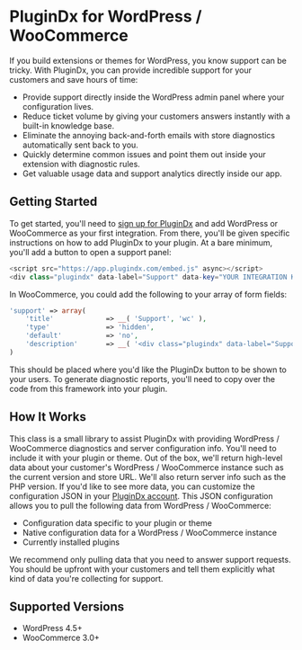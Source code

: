 # PluginDx for WordPress / WooCommerce

If you build extensions or themes for WordPress, you know support can be tricky. With PluginDx, you can provide incredible support for your customers and save hours of time:

- Provide support directly inside the WordPress admin panel where your configuration lives.
- Reduce ticket volume by giving your customers answers instantly with a built-in knowledge base.
- Eliminate the annoying back-and-forth emails with store diagnostics automatically sent back to you.
- Quickly determine common issues and point them out inside your extension with diagnostic rules.
- Get valuable usage data and support analytics directly inside our app.

## Getting Started

To get started, you'll need to [sign up for PluginDx](https://app.plugindx.com/register) and add WordPress or WooCommerce as your first integration. From there, you'll be given specific instructions on how to add PluginDx to your plugin. At a bare minimum, you'll add a button to open a support panel:

```php
<script src="https://app.plugindx.com/embed.js" async></script>
<div class="plugindx" data-label="Support" data-key="YOUR INTEGRATION KEY" data-platform="woocommerce" data-report="' . admin_url('admin-ajax.php') . '"></div>
```

In WooCommerce, you could add the following to your array of form fields:

```php
'support' => array(
    'title'             => __( 'Support', 'wc' ),
    'type'              => 'hidden',
    'default'           => 'no',
    'description'       => __( '<div class="plugindx" data-label="Support" data-key="YOUR INTEGRATION KEY" data-report="' . admin_url('admin-ajax.php') . '"></div>', 'wc' ),
)
```

This should be placed where you'd like the PluginDx button to be shown to your users. To generate diagnostic reports, you'll need to copy over the code from this framework into your plugin.

## How It Works

This class is a small library to assist PluginDx with providing WordPress / WooCommerce diagnostics and server configuration info. You'll need to include it with your plugin or theme. Out of the box, we'll return high-level data about your customer's WordPress / WooCommerce instance such as the current version and store URL. We'll also return server info such as the PHP version. If you'd like to see more data, you can customize the configuration JSON in your [PluginDx account](https://app.plugindx.com). This JSON configuration allows you to pull the following data from WordPress / WooCommerce:

- Configuration data specific to your plugin or theme
- Native configuration data for a WordPress / WooCommerce instance
- Currently installed plugins

We recommend only pulling data that you need to answer support requests. You should be upfront with your customers and tell them explicitly what kind of data you're collecting for support.

## Supported Versions

- WordPress 4.5+
- WooCommerce 3.0+